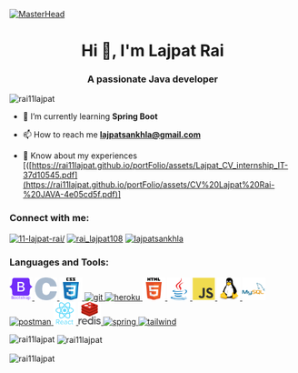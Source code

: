 [![MasterHead](https://media.licdn.com/dms/image/D4D16AQEanIDmDS-o1g/profile-displaybackgroundimage-shrink_350_1400/0/1689855641358?e=1723075200&v=beta&t=cIR0Jj4vEzdxpBIBngmRrZbGym8jxZ5PnoRYdlyV5A8)](https://github.com/rai11lajpat)

<h1 align="center">Hi 👋, I'm Lajpat Rai</h1>
<h3 align="center">A passionate Java developer</h3>

<p align="left"> <img src="https://komarev.com/ghpvc/?username=rai11lajpat&label=Profile%20views&color=0e75b6&style=flat" alt="rai11lajpat" /> </p>

- 🌱 I’m currently learning **Spring Boot**

- 📫 How to reach me **lajpatsankhla@gmail.com**

- 📄 Know about my experiences [([https://rai11lajpat.github.io/portFolio/assets/Lajpat_CV_internship_IT-37d10545.pdf](https://rai11lajpat.github.io/portFolio/assets/CV%20Lajpat%20Rai-%20JAVA-4e05cd5f.pdf)]

<h3 align="left">Connect with me:</h3>
<p align="left">
<a href="https://linkedin.com/in/11-lajpat-rai/" target="blank"><img align="center" src="https://raw.githubusercontent.com/rahuldkjain/github-profile-readme-generator/master/src/images/icons/Social/linked-in-alt.svg" alt="11-lajpat-rai/" height="30" width="40" /></a>
<a href="https://instagram.com/rai_lajpat108" target="blank"><img align="center" src="https://raw.githubusercontent.com/rahuldkjain/github-profile-readme-generator/master/src/images/icons/Social/instagram.svg" alt="rai_lajpat108" height="30" width="40" /></a>
<a href="https://www.hackerrank.com/lajpatsankhla" target="blank"><img align="center" src="https://raw.githubusercontent.com/rahuldkjain/github-profile-readme-generator/master/src/images/icons/Social/hackerrank.svg" alt="lajpatsankhla" height="30" width="40" /></a>
</p>

<h3 align="left">Languages and Tools:</h3>
<p align="left"> <a href="https://getbootstrap.com" target="_blank" rel="noreferrer"> <img src="https://raw.githubusercontent.com/devicons/devicon/master/icons/bootstrap/bootstrap-plain-wordmark.svg" alt="bootstrap" width="40" height="40"/> </a> <a href="https://www.cprogramming.com/" target="_blank" rel="noreferrer"> <img src="https://raw.githubusercontent.com/devicons/devicon/master/icons/c/c-original.svg" alt="c" width="40" height="40"/> </a> <a href="https://www.w3schools.com/css/" target="_blank" rel="noreferrer"> <img src="https://raw.githubusercontent.com/devicons/devicon/master/icons/css3/css3-original-wordmark.svg" alt="css3" width="40" height="40"/> </a> <a href="https://git-scm.com/" target="_blank" rel="noreferrer"> <img src="https://www.vectorlogo.zone/logos/git-scm/git-scm-icon.svg" alt="git" width="40" height="40"/> </a> <a href="https://heroku.com" target="_blank" rel="noreferrer"> <img src="https://www.vectorlogo.zone/logos/heroku/heroku-icon.svg" alt="heroku" width="40" height="40"/> </a> <a href="https://www.w3.org/html/" target="_blank" rel="noreferrer"> <img src="https://raw.githubusercontent.com/devicons/devicon/master/icons/html5/html5-original-wordmark.svg" alt="html5" width="40" height="40"/> </a> <a href="https://www.java.com" target="_blank" rel="noreferrer"> <img src="https://raw.githubusercontent.com/devicons/devicon/master/icons/java/java-original.svg" alt="java" width="40" height="40"/> </a> <a href="https://developer.mozilla.org/en-US/docs/Web/JavaScript" target="_blank" rel="noreferrer"> <img src="https://raw.githubusercontent.com/devicons/devicon/master/icons/javascript/javascript-original.svg" alt="javascript" width="40" height="40"/> </a> <a href="https://www.linux.org/" target="_blank" rel="noreferrer"> <img src="https://raw.githubusercontent.com/devicons/devicon/master/icons/linux/linux-original.svg" alt="linux" width="40" height="40"/> </a> <a href="https://www.mysql.com/" target="_blank" rel="noreferrer"> <img src="https://raw.githubusercontent.com/devicons/devicon/master/icons/mysql/mysql-original-wordmark.svg" alt="mysql" width="40" height="40"/> </a> <a href="https://postman.com" target="_blank" rel="noreferrer"> <img src="https://www.vectorlogo.zone/logos/getpostman/getpostman-icon.svg" alt="postman" width="40" height="40"/> </a> <a href="https://reactjs.org/" target="_blank" rel="noreferrer"> <img src="https://raw.githubusercontent.com/devicons/devicon/master/icons/react/react-original-wordmark.svg" alt="react" width="40" height="40"/> </a> <a href="https://redis.io" target="_blank" rel="noreferrer"> <img src="https://raw.githubusercontent.com/devicons/devicon/master/icons/redis/redis-original-wordmark.svg" alt="redis" width="40" height="40"/> </a> <a href="https://spring.io/" target="_blank" rel="noreferrer"> <img src="https://www.vectorlogo.zone/logos/springio/springio-icon.svg" alt="spring" width="40" height="40"/> </a> <a href="https://tailwindcss.com/" target="_blank" rel="noreferrer"> <img src="https://www.vectorlogo.zone/logos/tailwindcss/tailwindcss-icon.svg" alt="tailwind" width="40" height="40"/> </a> </p>

<p><img align="left" src="https://github-readme-stats.vercel.app/api/top-langs?username=rai11lajpat&show_icons=true&locale=en&layout=compact" alt="rai11lajpat" /></p>

<p>&nbsp;<img align="center" src="https://github-readme-stats.vercel.app/api?username=rai11lajpat&show_icons=true&locale=en" alt="rai11lajpat" /></p>

<p><img align="center" src="https://github-readme-streak-stats.herokuapp.com/?user=rai11lajpat&" alt="rai11lajpat" /></p>
